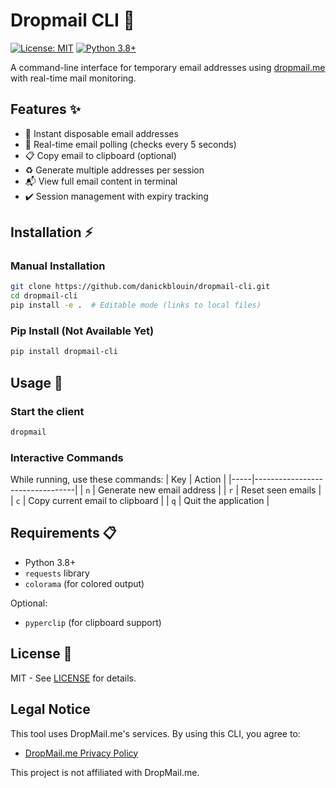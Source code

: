 # Dropmail CLI 📧

[![License: MIT](https://img.shields.io/badge/License-MIT-blue.svg)](https://opensource.org/licenses/MIT)
[![Python 3.8+](https://img.shields.io/badge/Python-3.8%2B-blue)](https://www.python.org/downloads/)

A command-line interface for temporary email addresses using [dropmail.me](https://dropmail.me) with real-time mail monitoring.

## Features ✨

- 🚀 Instant disposable email addresses
- 🔔 Real-time email polling (checks every 5 seconds)
- 📋 Copy email to clipboard (optional)
- ♻️ Generate multiple addresses per session
- 📬 View full email content in terminal
- ✔️ Session management with expiry tracking

## Installation ⚡

### Manual Installation

```bash
git clone https://github.com/danickblouin/dropmail-cli.git
cd dropmail-cli
pip install -e .  # Editable mode (links to local files)
```

### Pip Install (Not Available Yet)

```bash
pip install dropmail-cli
```

## Usage 🚀

### Start the client

```bash
dropmail
```

### Interactive Commands

While running, use these commands:
| Key | Action                          |
|-----|---------------------------------|
| `n` | Generate new email address      |
| `r` | Reset seen emails               |
| `c` | Copy current email to clipboard |
| `q` | Quit the application            |

## Requirements 📋

- Python 3.8+
- `requests` library
- `colorama` (for colored output)

Optional:
- `pyperclip` (for clipboard support)

## License 📜

MIT - See [LICENSE](LICENSE) for details.

## Legal Notice

This tool uses DropMail.me's services. By using this CLI, you agree to:

- [DropMail.me Privacy Policy](https://dropmail.me/privacypolicy.html)

This project is not affiliated with DropMail.me.
